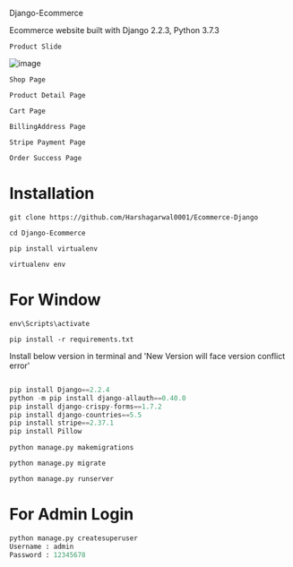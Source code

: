 Django-Ecommerce


Ecommerce website built with Django 2.2.3, Python 3.7.3 


`Product Slide`

![image](https://github.com/Harshagarwal0001/Ecommerce-Django/assets/163342847/b1c92ca0-770a-47ac-bf18-1d67796c5805)


`Shop Page`

`Product Detail Page`


`Cart Page`


`BillingAddress Page`


`Stripe Payment Page`

`Order Success Page`

# Installation

`git clone https://github.com/Harshagarwal0001/Ecommerce-Django`

`cd Django-Ecommerce`

`pip install virtualenv`

`virtualenv env`


# For Window

`env\Scripts\activate`

`pip install -r requirements.txt`

Install below version in terminal and 'New Version will face version conflict error'

```python

pip install Django==2.2.4
python -m pip install django-allauth==0.40.0
pip install django-crispy-forms==1.7.2
pip install django-countries==5.5
pip install stripe==2.37.1
pip install Pillow

```

`python manage.py makemigrations`

`python manage.py migrate`

`python manage.py runserver`

# For Admin Login

```python
python manage.py createsuperuser
Username : admin
Password : 12345678
```


 
 
